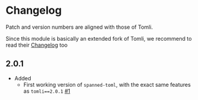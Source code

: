 # Changelog

Patch and version numbers are aligned with those of Tomli.

Since this module is basically an extended fork of Tomli, we recommend to read their [Changelog](https://github.com/hukkin/tomli/blob/master/CHANGELOG.md) too

## 2.0.1

- Added
    - First working version of `spanned-toml`, with the exact same features as `tomli==2.0.1` [#1](https://github.com/jeertmans/spanned-toml/pull/1)
